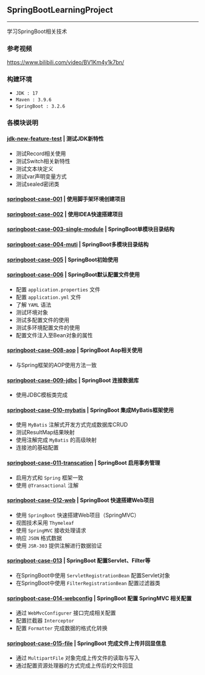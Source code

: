 ## SpringBootLearningProject

---

学习SpringBoot相关技术

### 参考视频

https://www.bilibili.com/video/BV1Km4y1k7bn/

### 构建环境

- `JDK : 17`
- `Maven : 3.9.6`
- `SpringBoot : 3.2.6`

### 各模块说明
#### [jdk-new-feature-test](jdk-new-feature-test) | 测试JDK新特性
- 测试Record相关使用
- 测试Switch相关新特性
- 测试文本块定义
- 测试var声明变量方式
- 测试sealed密闭类

#### [springboot-case-001](springboot-case-001) | 使用脚手架环境创建项目

#### [springboot-case-002](springboot-case-002) | 使用IDEA快速搭建项目

#### [springboot-case-003-single-module](springboot-case-003-single-module) | SpringBoot单模块目录结构

#### [springboot-case-004-muti](springboot-case-004-muti) | SpringBoot多模块目录结构

#### [springboot-case-005](springboot-case-005) | SpringBoot初始使用

#### [springboot-case-006](springboot-case-006) | SpringBoot默认配置文件使用

- 配置 `application.properties` 文件
- 配置 `application.yml` 文件
- 了解 `YAML` 语法
- 测试环境对象
- 测试多配置文件的使用
- 测试多环境配置文件的使用
- 配置文件注入至Bean对象的属性

#### [springboot-case-008-aop](springboot-case-008-aop) | SpringBoot Aop相关使用
- 与Spring框架的AOP使用方法一致

#### [springboot-case-009-jdbc](springboot-case-009-jdbc) | SpringBoot 连接数据库

- 使用JDBC模板类完成

#### [springboot-case-010-mybatis](springboot-case-010-mybatis) | SpringBoot 集成MyBatis框架使用

- 使用 `MyBatis` 注解式开发方式完成数据库CRUD
- 测试ResultMap结果映射
- 使用注解完成 `MyBatis` 的高级映射
- 连接池的基础配置

#### [springboot-case-011-transcation](springboot-case-011-transcation) | SpringBoot 启用事务管理

- 启用方式和 `Spring` 框架一致
- 使用 `@Transactional` 注解

#### [springboot-case-012-web](springboot-case-012-web) | SpringBoot 快速搭建Web项目

- 使用 `SpringBoot` 快速搭建Web项目（SpringMVC）
- 视图技术采用 `Thymeleaf`
- 使用 `SpringMVC` 接收处理请求
- 响应 `JSON` 格式数据
- 使用 `JSR-303` 提供注解进行数据验证

#### [springboot-case-013](springboot-case-013) | SpringBoot 配置Servlet、Filter等

- 在SpringBoot中使用 `ServletRegistrationBean` 配置Servlet对象
- 在SpringBoot中使用 `FilterRegistrationBean` 配置过滤器类

#### [springboot-case-014-webconfig](springboot-case-014-webconfig) | SpringBoot 配置 SpringMVC 相关配置

- 通过 `WebMvcConfigurer` 接口完成相关配置
- 配置拦截器 `Interceptor`
- 配置 `Formatter` 完成数据的格式化转换

#### [springboot-case-015-file](springboot-case-015-file) | SpringBoot 完成文件上传并回显信息

- 通过 `MultipartFile` 对象完成上传文件的读取与写入
- 通过配置资源处理器的方式完成上传后的文件回显